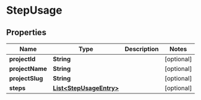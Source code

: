 

# StepUsage


## Properties

Name | Type | Description | Notes
------------ | ------------- | ------------- | -------------
**projectId** | **String** |  |  [optional]
**projectName** | **String** |  |  [optional]
**projectSlug** | **String** |  |  [optional]
**steps** | [**List&lt;StepUsageEntry&gt;**](StepUsageEntry.md) |  |  [optional]



